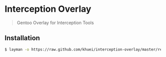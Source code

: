 # Interception Overlay

> Gentoo Overlay for Interception Tools

## Installation

``` sh
$ layman -o https://raw.github.com/khuei/interception-overlay/master/repositories.xml -f -a interception-tools
```
